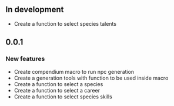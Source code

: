 ## In development

- Create a function to select species talents

## 0.0.1

### New features

- Create compendium macro to run npc generation
- Create a generation tools with function to be used inside macro
- Create a function to select a species
- Create a function to select a career
- Create a function to select species skills
